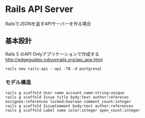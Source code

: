 # Rails API Server

RailsでJSONを返すAPIサーバーを作る場合

## 基本設計

Rails 5 のAPI Onlyアプリケーションで作成する
http://edgeguides.rubyonrails.org/api_app.html

```
rails new rails-api --api -TB -d postgresql
```

### モデル構造

```
rails g scaffold User name account_name:string:unique
rails g scaffold Issue title body:text author:refereces assignee:references locked:boolean comment_count:integer
rails g scaffold IssueComment body:text author:references
rails g scaffold Label name color:integer open_count:integer
```
